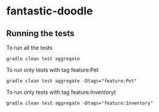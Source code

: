 # fantastic-doodle

## Running the tests

To run all the tests

```
gradle clean test aggregate
```

To run only tests with tag feature:Pet

```
gradle clean test aggregate -Dtags="feature:Pet"
```

To run only tests with tag feature:Inventoryt

```
gradle clean test aggregate -Dtags="feature:Inventory"
```